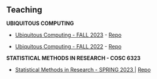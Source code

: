 <h2 id="teaching" style="margin: 2px 0px 15px;">Teaching</h2>


**UBIQUITOUS COMPUTING**

- [Ubiquitous Computing - FALL 2023](https://cpl.uh.edu/index.php/courses/28-ubiquitous-computing/268-fall-2023#key-information) - [Repo](https://github.com/vvzhukov/COSC4355_public_files)

- [Ubiquitous Computing - FALL 2022](https://cpl.uh.edu/index.php/courses/28-ubiquitous-computing/251-fall-2020#key-information) - [Repo](https://github.com/vvzhukov/COSC4355_public_files)


**STATISTICAL METHODS IN RESEARCH - COSC 6323**

- [Statistical Methods in Research - SPRING 2023 ](https://cpl.uh.edu/index.php/courses/29-statistical-methods-in-research/253-spring-2023#key-information) | [Repo](https://github.com/vvzhukov/COSC6323_public_files)




